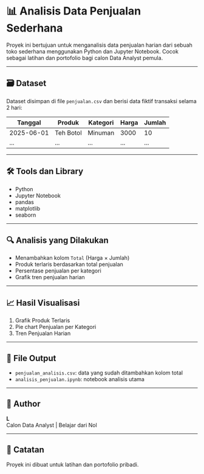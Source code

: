 # 📊 Analisis Data Penjualan Sederhana

Proyek ini bertujuan untuk menganalisis data penjualan harian dari sebuah toko sederhana menggunakan Python dan Jupyter Notebook. Cocok sebagai latihan dan portofolio bagi calon Data Analyst pemula.

---

## 🗃️ Dataset
Dataset disimpan di file `penjualan.csv` dan berisi data fiktif transaksi selama 2 hari:

| Tanggal     | Produk             | Kategori | Harga | Jumlah |
|-------------|--------------------|----------|-------|--------|
| 2025-06-01  | Teh Botol          | Minuman  | 3000  | 10     |
| ...         | ...                | ...      | ...   | ...    |

---

## 🛠️ Tools dan Library
- Python
- Jupyter Notebook
- pandas
- matplotlib
- seaborn

---

## 🔍 Analisis yang Dilakukan

- Menambahkan kolom `Total` (Harga × Jumlah)
- Produk terlaris berdasarkan total penjualan
- Persentase penjualan per kategori
- Grafik tren penjualan harian

---

## 📈 Hasil Visualisasi

1. Grafik Produk Terlaris
2. Pie chart Penjualan per Kategori
3. Tren Penjualan Harian

---

## 📁 File Output
- `penjualan_analisis.csv`: data yang sudah ditambahkan kolom total
- `analisis_penjualan.ipynb`: notebook analisis utama

---

## 👤 Author
**L**  
Calon Data Analyst | Belajar dari Nol

---

## 📌 Catatan
Proyek ini dibuat untuk latihan dan portofolio pribadi.
